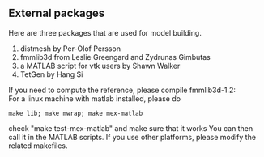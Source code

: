 External packages
------------------------------------------------------------------
Here are three packages that are used for model building.  
1. distmesh by Per-Olof Persson  
2. fmmlib3d from Leslie Greengard and Zydrunas Gimbutas  
3. a MATLAB script for vtk users by Shawn Walker
4. TetGen by Hang Si

If you need to compute the reference, please compile fmmlib3d-1.2:  
For a linux machine with matlab installed, please do 
~~~
make lib; make mwrap; make mex-matlab 
~~~
check "make test-mex-matlab" and make sure that it works 
You can then call it in the MATLAB scripts. 
If you use other platforms, please modify the related makefiles.  
